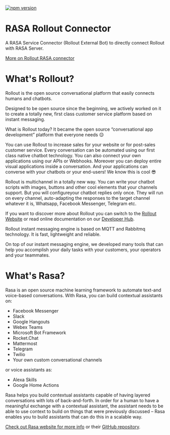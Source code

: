 [![npm version](https://badge.fury.io/js/%saurabharch%2Frollout-rasa-connector.svg)](https://badge.fury.io/js/%saurabharch%2Frollout-rasa-connector)

# RASA Rollout Connector
A RASA Service Connector (Rollout External Bot) to directly connect Rollout with RASA Server.

[More on Rollout RASA connector](https://saurabharch.com/2022/07/15/rasa-chatbots-are-onboard/)

# What's Rollout?
Rollout is the open source conversational platform that easily connects humans and chatbots.

Designed to be open source since the beginning, we actively worked on it to create a totally new, first class customer service platform based on instant messaging.

What is Rollout today? It became the open source “conversational app development” platform that everyone needs 😌

You can use Rollout to increase sales for your website or for post-sales customer service. Every conversation can be automated using our first class native chatbot technology. You can also connect your own applications using our APIs or Webhooks. Moreover you can deploy entire visual applications inside a conversation. And your applications can converse with your chatbots or your end-users! We know this is cool 😎

Rollout is multichannel in a totally new way. You can write your chatbot scripts with images, buttons and other cool elements that your channels support. But you will configureyour chatbot replies only once. They will run on every channel, auto-adapting the responses to the target channel whatever it is, Whatsapp, Facebook Messenger, Telegram etc.

If you want to discover more about Rollout you can switch to the [Rollout Website](https://rollout.com) or read online documentation on our [Developer Hub](https://developer.rollout.com).

Rollout instant messaging engine is based on MQTT and Rabbitmq technology. It is fast, lightweight and reliable.

On top of our instant messaging engine, we developed many tools that can help you accomplish your daily tasks with your customers, your operators and your teammates.

# What's Rasa?
Rasa is an open source machine learning framework to automate text-and voice-based conversations. With Rasa, you can build contextual assistants on:
* Facebook Messenger
* Slack
* Google Hangouts
* Webex Teams
* Microsoft Bot Framework
* Rocket.Chat
* Mattermost
* Telegram
* Twilio
* Your own custom conversational channels

or voice assistants as:
* Alexa Skills
* Google Home Actions

Rasa helps you build contextual assistants capable of having layered conversations with lots of back-and-forth. In order for a human to have a meaningful exchange with a contextual assistant, the assistant needs to be able to use context to build on things that were previously discussed – Rasa enables you to build assistants that can do this in a scalable way.

[Check out Rasa website for more info](https://rasa.com) or their [GitHub repository](https://github.com/RasaHQ/rasa).
